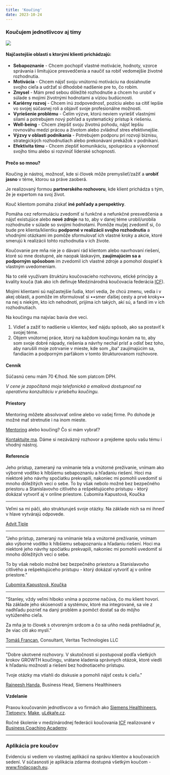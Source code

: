 ```yaml
---
title: 'Koučing'
date: 2023-10-24
---
```


### Koučujem jednotlivcov aj tímy

![](/images/coaching.jpg)

#### Najčastejšie oblasti s ktorými klienti prichádzajú:

- **Sebapoznanie** - Chcem pochopiť vlastné motivácie, hodnoty, vzorce správania i limitujúce presvedčenia a naučiť sa robiť vedomejšie životné rozhodnutia.
- **Motivácia** - Chcem nájsť svoju vnútornú motiváciu na dosiahnutie svojho cieľa a udržať si dlhodobé nadšenie pre to, čo robím.
- **Zmysel** - Mám pred sebou dôležité rozhodnutie a chcem ho urobiť v súlade s mojimi životnými hodnotami a víziou budúcnosti.
- **Kariérny rozvoj** - Chcem inú zodpovednosť, pozíciu alebo sa cítiť lepšie vo svojej súčasnej roli a objaviť svoje profesionálne možnosti.
- **Vyriešenie problému** - Čelím výzve, ktorú neviem vyriešiť vlastnými silami a potrebujem nový pohľad a systematický prístup k riešeniu.
- **Well-being** - Chcem zlepšiť svoju životnú pohodu, nájsť lepšiu rovnováhu medzi prácou a životom alebo zvládnuť stres efektívnejšie.
- **Výzvy v oblasti podnikania** - Potrebujem podporu pri rozvoji biznisu, strategických rozhodnutiach alebo prekonávaní prekážok v podnikaní.
- **Efektivita tímu** - Chcem zlepšiť komunikáciu, spoluprácu a výkonnosť svojho tímu alebo si rozvinúť líderské schopnosti.


#### Prečo so mnou?

Koučing je nástroj, možnosť, kde si človek môže premyslieť/zažiť a **urobiť jasno** v téme, ktorou sa práve zaoberá.

Je realizovaný formou **partnerského rozhovoru**, kde klient prichádza s tým, že je expertom na svoj život.

Kouč klientom pomáha získať **iné pohľady a perspektívy**.

Pomáha cez reformuláciu zvedomiť si funkčné a nefunkčné presvedčenia a nájsť existujúce alebo **nové zdroje** na to, aby v danej téme urobil/urobila rozhodnutie v súlade so svojimi hodnotami. Pomôže mu/jej zvedomiť si, čo bude pre klienta/klientku **podporné v realizácii svojho rozhodnutia** a vhodnými otázkami im pomôže sformulovať ich vlastné kroky a akcie, ktoré smerujú k realizácii tohto rozhodnutia v ich živote.

Koučovanie pre mňa nie je o dávaní rád klientom alebo navrhovaní riešení, ktoré sú mne dostupné, ale naopak láskavým, **zaujímajúcim sa a podporným spôsobom** im zvedomil ich vlastné zdroje a pomohol dospieť k vlastným uvedomeniam.

Na to celé využívam štruktúru koučovacieho rozhovoru, etické princípy a kvality kouča (tak ako ich definuje Medzinárodná koučovacia federácia [ICF](https://icf.sk/)).

Mojimi klientami sú najčastejšie ľudia, ktorí vedia, že chcú zmenu, vedia i v akej oblasti, a pomôže im sformulovať si ••smer ďalšej cesty a prvé kroky•• na nej s niekým, kto ich nehodnotí, prijíma ich takých, akí sú, a fandí im v ich rozhodnutiach.

Na koučingu ma najviac bavia dve veci.
1) Vidieť a zažiť to nadšenie u klientov, keď nájdu spôsob, ako sa postaviť k svojej téme.
2) Objem vnútornej práce, ktorý na každom koučingu konám na to, aby som svoje dobré nápady, riešenia a návrhy nechal prísť a odísť bez toho, aby narušili moje zotrvanie v mieste, kde som „iba“ zaujímajúcim sa, fandiacim a podporným parťákom v tomto štrukturovanom rozhovore.

#### Cenník

Súčasnú cenu mám 70 €/hod. Nie som platcom DPH.

*V cene je započítaná moja telefonická a emailová dostupnosť na operatívnu konzultáciu v priebehu koučingu.*

#### Priestory

Mentoring môžete absolvovať online alebo vo vašej firme. Po dohode je možné mať stretnutie i na inom mieste.

[Mentoring](/mentoring) alebo koučing? Čo si mám vybrať?

[Kontaktujte ma](/contact). Dáme si nezáväzný rozhovor a prejdeme spolu vašu tému i vhodný nástroj.

#### Referencie

Jeho prístup, zameraný na vnímanie tela a vnútorné prežívanie, vnímam ako výborné vodítko k hlbšiemu sebapoznaniu a hľadaniu riešení. Hoci ma niektoré jeho návrhy spočiatku prekvapili, nakoniec mi pomohli uvedomiť si mnoho dôležitých vecí o sebe. To by však nebolo možné bez bezpečného priestoru a Stanislavovho citlivého a rešpektujúceho prístupu - ktorý dokázal vytvoriť aj v online priestore.
Ľubomíra Kapustová, Koučka

---

Veľmi sa mi páči, ako strukturuješ svoje otázky. Na základe nich sa mi ihneď v hlave vytvárajú odpovede.

[Advit Tiple](https://www.linkedin.com/in/advittiple/)

---

"Jeho prístup, zameraný na vnímanie tela a vnútorné prežívanie, vnímam ako výborné vodítko k hlbšiemu sebapoznaniu a hľadaniu riešení. Hoci ma niektoré jeho návrhy spočiatku prekvapili, nakoniec mi pomohli uvedomiť si mnoho dôležitých vecí o sebe.

To by však nebolo možné bez bezpečného priestoru a Stanislavovho citlivého a rešpektujúceho prístupu - ktorý dokázal vytvoriť aj v online priestore."

[Ľubomíra Kapustová, Koučka](https://www.linkedin.com/in/lubomira-kapustova-9386ba2b8/)

---

"Stanley, vždy veľmi hlboko vníma a pozorne načúva, čo mu klient hovorí. Na základe jeho skúseností a systémov, ktoré ma integrované, sa vie z nadhľadu pozrieť na daný problém a pomôct dostať sa do môjho vytúženého cieľa.

Za mňa je to človek s otvoreným srdcom a čo sa uňho nedá prehliadnuť je, že viac cíti ako myslí."

[Tomáš Francan](https://www.linkedin.com/in/tomáš-francan-b05b9184/), Consultant, Veritas Technologies LLC

---

"Dobre ukotvené rozhovory. V skutočnosti si postupoval podľa všetkých krokov GROWTH koučingu, vrátane kladenia správnych otázok, ktoré viedli k hľadaniu možností a riešení bez hodnotiaceho prístupu.

Tvoje otázky ma vtiahli do diskusie a pomohli nájsť cestu k cieľu."

[Rajneesh Handa](https://www.linkedin.com/in/rajneesh-handa-6714a524/), Business Head, Siemens Healthineers

#### Vzdelanie

Praxou koučovaním jednotlivcov a vo firmách ako [Siemens Healthineers](https://www.siemens-healthineers.com/sk), [Tietoevry](https://www.tietoevry.com/en/), [Make](https://www.make.com), [uLékaře.cz](https://www.ulekare.cz).

Ročné školenie v medzinárodnej federácii koučovania [ICF](https://coachingfederation.org/) realizované v [Business Coaching Academy](https://www.koucovaciaskola.sk/kurz-biznis-koucing).


<!-- {{% ako-konzultacie-prebiehaju %}} -->

---

### Aplikácia pre koučov

Evidenciu si vediem vo vlastnej aplikácií na správu klientov a koučovacích sedení. V súčasnosti je aplikácia zdarma dostupná všetkým koučom - www.findacoach.eu.